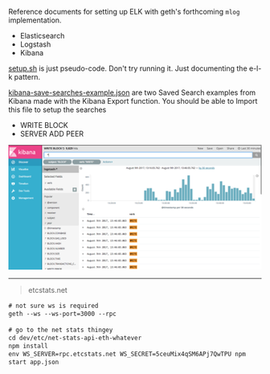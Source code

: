 Reference documents for setting up ELK with geth's forthcoming `mlog`
implementation.

- Elasticsearch
- Logstash
- Kibana


[setup.sh](./setup.sh) is just pseudo-code. Don't try running it. Just
documenting the e-l-k pattern.

[kibana-save-searches-example.json](./kibana-save-searches-example.json) are
two Saved Search examples from Kibana made with the Kibana Export function.
You should be able to Import this file to setup the searches

- WRITE BLOCK
- SERVER ADD PEER


![example](./block-write-search-example.png)

----

> etcstats.net
```
# not sure ws is required
geth --ws --ws-port=3000 --rpc

# go to the net stats thingey
cd dev/etc/net-stats-api-eth-whatever
npm install
env WS_SERVER=rpc.etcstats.net WS_SECRET=5ceuMix4qSM6APj7QwTPU npm start app.json
```

